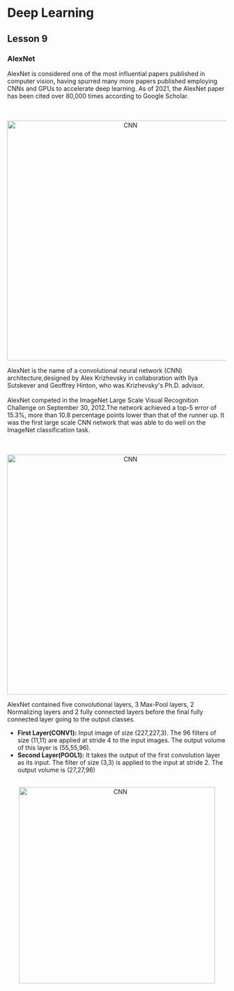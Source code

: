 # Deep Learning
## Lesson 9

<h3>AlexNet</h3>
AlexNet is considered one of the most influential papers published in computer vision, having spurred many more papers published employing CNNs and GPUs to accelerate 
deep learning. As of 2021, the AlexNet paper has been cited over 80,000 times according to Google Scholar.
<br><br>
<p align="center">
  <br>
  <img src="https://user-images.githubusercontent.com/45029614/167339848-01deb8a0-5435-4a82-9e0b-70a52038f938.PNG" width="550" title="CNN">
</p>

AlexNet is the name of a convolutional neural network (CNN) architecture,designed by Alex Krizhevsky in collaboration with Ilya Sutskever and Geoffrey Hinton, who 
was Krizhevsky's Ph.D. advisor.
<br><br>
AlexNet competed in the ImageNet Large Scale Visual Recognition Challenge on September 30, 2012.The network achieved a top-5 error of 15.3%,
more than 10.8 percentage points lower than that of the runner up. It was the first large scale CNN network that was able to do well on the ImageNet classification task.
<br><br>


<p align="center">
  <br>
  <img src="https://user-images.githubusercontent.com/45029614/167337663-17fe564c-49cf-4aae-80c9-38833a421940.PNG" width="550" title="CNN">
</p>

AlexNet contained five convolutional layers, 3 Max-Pool layers, 2 Normalizing layers and 2 fully connected layers before the final fully connected layer going to the output classes.

* <strong>First Layer(CONV1):</strong> Input image of size (227,227,3). The 96 filters of size (11,11) are applied at stride 4 to the input images. The output volume of this layer is (55,55,96).
* <strong>Second Layer(POOL1):</strong> It takes the output of the first convolution layer as its input. The filter of size (3,3) is applied to the input at stride 2. The output volume is (27,27,96)

<p align="center">
  <br>
  <img src="https://user-images.githubusercontent.com/45029614/167339268-8c1d7184-18db-4cce-a83a-bfa5d98771cd.PNG" width="450"  title="CNN">
</p>

